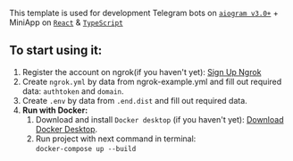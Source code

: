 This template is used for development Telegram bots on [`aiogram v3.0+`](https://github.com/aiogram/aiogram/tree/dev-3.x) + MiniApp on [`React`](https://github.com/facebook/react) & [`TypeScript`](https://github.com/microsoft/typescript)

<!-- ## SQLAlchemy + Alembic
В коді є приклади таблички User з використанням SQLAlchemy 2.0, та скрипти для алембіку (ініціалізація алембік, створення та застосування міграцій).

Але, якщо ви з цими інструментами ніколи не працювали, то зверніться до документації і дізнайтесь про ці інструменти. 
Також, в мене є англомовний [курс по цим інструментам на Udemy](https://www.udemy.com/course/sqlalchemy-alembic-bootcamp/?referralCode=E9099C5B5109EB747126). -->

## To start using it:
1. Register the account on ngrok(if you haven't yet): [Sign Up Ngrok](https://dashboard.ngrok.com/signup)
2. Create `ngrok.yml` by data from ngrok-example.yml and fill out required data: `authtoken` and `domain`.
3. Create `.env` by data from `.end.dist` and fill out required data.
4. **Run with Docker:**
    1. Download and install `Docker desktop` (if you haven't yet): [Download Docker Desktop](https://docs.docker.com/get-docker/).
    2. Run project with next command in terminal:  
        `docker-compose up --build`
